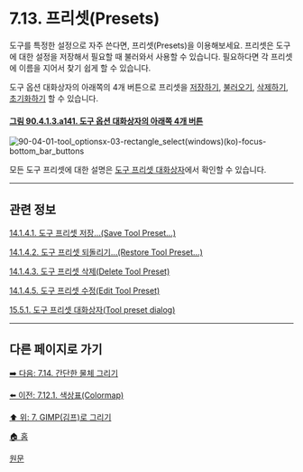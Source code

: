# 7.13. 프리셋(Presets)
도구를 특정한 설정으로 자주 쓴다면, 프리셋(Presets)을 이용해보세요. 프리셋은 도구에 대한 설정을 저장해서 필요할 때 불러와서 사용할 수 있습니다. 필요하다면 각 프리셋에 이름을 지어서 찾기 쉽게 할 수 있습니다.

도구 옵션 대화상자의 아래쪽의 4개 버튼으로 프리셋을 [저장하기](./14-01-04-01-save_tool_preset.md), [불러오기](./14-01-04-02-restore_tool_preset.md), [삭제하기](./14-01-04-03-delete_tool_preset.md), [초기화하기](./14-01-04-04-reset_to_default_values.md) 할 수 있습니다.

<a id="90-04-01-03-a141"></a>

#### [그림 90.4.1.3.a141. 도구 옵션 대화상자의 아래쪽 4개 버튼](./90-04-0001-003-rectangle_select.md#90-04-01-03-a141)
![90-04-01-tool_optionsx-03-rectangle_select(windows)(ko)-focus-bottom_bar_buttons](https://github.com/wonder13662/gimp/assets/15767104/ba5a5c19-f1ef-45bf-a0c7-e129ad19faaf)

모든 도구 프리셋에 대한 설명은 [도구 프리셋 대화상자](./15-05-01-00-tool-preset-dialog.md)에서 확인할 수 있습니다.

***

## 관련 정보

[14.1.4.1. 도구 프리셋 저장...(Save Tool Preset...)](./14-01-04-01-save_tool_preset.md)

[14.1.4.2. 도구 프리셋 되돌리기...(Restore Tool Preset...)](./14-01-04-02-restore_tool_preset.md)

[14.1.4.3. 도구 프리셋 삭제(Delete Tool Preset)](./14-01-04-03-delete_tool_preset.md)

[14.1.4.5. 도구 프리셋 수정(Edit Tool Preset)](./14-01-04-05-edit_tool_preset.md)

[15.5.1. 도구 프리셋 대화상자(Tool preset dialog)](./15-05-01-00-tool-preset-dialog.md)

***

## 다른 페이지로 가기
[➡️ 다음: 7.14. 간단한 물체 그리기](./07-14-00-drawing-simple-objects.md)

[⬅️ 이전: 7.12.1. 색상표(Colormap)](./07-12-01-colormap.md)

[⬆️ 위: 7. GIMP(김프)로 그리기](./07-00-painting-with-gimp.md)

[🏠 홈](./00-home.md)

[원문](https://docs.gimp.org/2.10/ko/gimp-tools-presets.html)